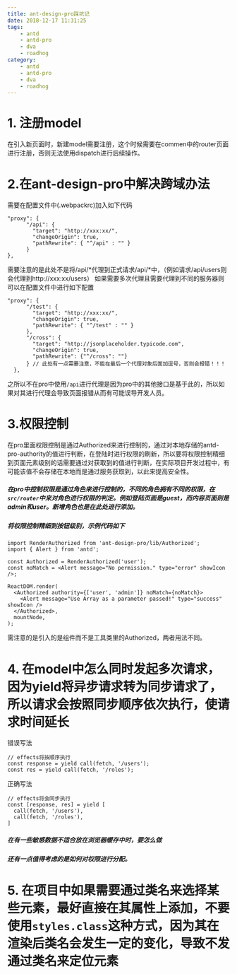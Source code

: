 ```yaml
---
title: ant-design-pro踩坑记
date: 2018-12-17 11:31:25
tags: 
    - antd
    - antd-pro
    - dva
    - roadhog
category:
    - antd
    - antd-pro
    - dva
    - roadhog
---
```



# 1. 注册model
在引入新页面时，新建model需要注册，这个时候需要在commen中的router页面进行注册，否则无法使用dispatch进行后续操作。
# 2.在ant-design-pro中解决跨域办法
需要在配置文件中(.webpackrc)加入如下代码
```
"proxy": {
      "/api": {
        "target": "http://xxx:xx/",
        "changeOrigin": true,
        "pathRewrite": { "^/api" : "" }
      }
},
```
需要注意的是此处不是将/api/*代理到正式请求/api/*中，（例如请求/api/users则会代理到http://xxx:xx/users）
如果需要多次代理且需要代理到不同的服务器则可以在配置文件中进行如下配置
```
"proxy": {
      "/test": {
        "target": "http://xxx:xx/",
        "changeOrigin": true,
        "pathRewrite": { "^/test" : "" }
      },
      "/cross": {
        "target": "http://jsonplaceholder.typicode.com",
        "changeOrigin": true,
        "pathRewrite": {"^/cross": ""}
      } // 此处有一点需要注意，不能在最后一个代理对象后面加逗号，否则会报错！！！
  },
```
之所以不在pro中使用```/api```进行代理是因为pro中的其他接口是基于此的，所以如果对其进行代理会导致页面报错从而有可能误导开发人员。
# 3.权限控制
在pro里面权限控制是通过Authorized来进行控制的，通过对本地存储的antd-pro-authority的值进行判断，在登陆时进行权限的刷新，所以要将权限控制精细到页面元素级别的话需要通过对获取到的值进行判断，在实际项目开发过程中，有可能该值不会存储在本地而是通过服务获取到，以此来提高安全性。
##### 在pro中控制权限是通过角色来进行控制的，不同的角色拥有不同的权限，在```src/router```中来对角色进行权限的判定。例如登陆页面是guest，而内容页面则是admin和user。新增角色也是在此处进行添加。
##### 将权限控制精细到按钮级别，示例代码如下
```
import RenderAuthorized from 'ant-design-pro/lib/Authorized';
import { Alert } from 'antd';

const Authorized = RenderAuthorized('user');
const noMatch = <Alert message="No permission." type="error" showIcon />;

ReactDOM.render(
  <Authorized authority={['user', 'admin']} noMatch={noMatch}>
    <Alert message="Use Array as a parameter passed!" type="success" showIcon />
  </Authorized>,
  mountNode,
);
```
需注意的是引入的是组件而不是工具类里的Authorized，两者用法不同。
# 4.  在model中怎么同时发起多次请求，因为yield将异步请求转为同步请求了，所以请求会按照同步顺序依次执行，使请求时间延长
错误写法
```
// effects将按顺序执行
const response = yield call(fetch, '/users');
const res = yield call(fetch, '/roles');
```
正确写法
```
// effects将会同步执行
const [response, res] = yield [
  call(fetch, '/users'),
  call(fetch, '/roles'),
]
```
##### 在有一些敏感数据不适合放在浏览器缓存中时，要怎么做
##### 还有一点值得考虑的是如何对权限进行分配。
# 5. 在项目中如果需要通过类名来选择某些元素，最好直接在其属性上添加，不要使用```styles.class```这种方式，因为其在渲染后类名会发生一定的变化，导致不发通过类名来定位元素